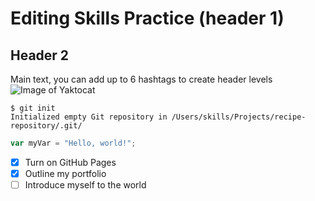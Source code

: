 # Editing Skills Practice (header 1)
## Header 2
Main text, you can add up to 6 hashtags to create header levels
![Image of Yaktocat](https://octodex.github.com/images/yaktocat.png)
```
$ git init
Initialized empty Git repository in /Users/skills/Projects/recipe-repository/.git/
```

``` javascript
var myVar = "Hello, world!";
```
- [X] Turn on GitHub Pages
- [X] Outline my portfolio
- [ ] Introduce myself to the world
